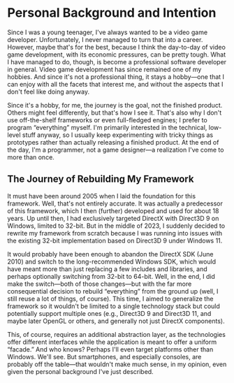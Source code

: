 
# Personal Background and Intention

Since I was a young teenager, I've always wanted to be a video game developer.
Unfortunately, I never managed to turn that into a career. However, maybe
that's for the best, because I think the day-to-day of video game development,
with its economic pressures, can be pretty tough. What I have managed to do,
though, is become a professional software developer in general. Video game
development has since remained one of my hobbies. And since it's not a
professional thing, it stays a hobby&mdash;one that I can enjoy with all the
facets that interest me, and without the aspects that I don't feel like doing
anyway.

Since it's a hobby, for me, the journey is the goal, not the finished product.
Others might feel differently, but that's how I see it. That's also why I don't
use off-the-shelf frameworks or even full-fledged engines; I prefer to program
&ldquo;everything&rdquo; myself. I'm primarily interested in the technical,
low-level stuff anyway, so I usually keep experimenting with tricky things as
prototypes rather than actually releasing a finished product. At the end of the
day, I'm a programmer, not a game designer&mdash;a realization I've come to
more than once.

## The Journey of Rebuilding My Framework

It must have been around 2005 when I laid the foundation for this framework.
Well, that's not entirely accurate. It was actually a predecessor of this
framework, which I then (further) developed and used for about 18 years. Up
until then, I had exclusively targeted DirectX with Direct3D 9 on Windows,
limited to 32-bit. But in the middle of 2023, I suddenly decided to rewrite my
framework from scratch because I was running into issues with the existing
32-bit implementation based on Direct3D 9 under Windows 11.

It would probably have been enough to abandon the DirectX SDK (June 2010) and
switch to the long-recommended Windows SDK, which would have meant more than
just replacing a few includes and libraries, and perhaps optionally switching
from 32-bit to 64-bit. Well, in the end, I did make the switch&mdash;both of
those changes&mdash;but with the far more consequential decision to rebuild
&ldquo;everything&rdquo; from the ground up (well, I still reuse a lot of
things, of course). This time, I aimed to generalize the framework so it
wouldn't be limited to a single technology stack but could potentially support
multiple ones (e.g., Direct3D 9 and Direct3D 11, and maybe later OpenGL or
others, and generally not just DirectX components).

This, of course, requires an additional abstraction layer, as the technologies
offer different interfaces while the application is meant to offer a uniform
&ldquo;facade.&rdquo; And who knows? Perhaps I'll even target platforms other
than Windows. We'll see. But smartphones, and especially consoles, are probably
off the table&mdash;that wouldn't make much sense, in my opinion, even given
the personal background I've just described.
